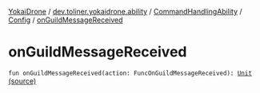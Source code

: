 [YokaiDrone](../../../index.md) / [dev.toliner.yokaidrone.ability](../../index.md) / [CommandHandlingAbility](../index.md) / [Config](index.md) / [onGuildMessageReceived](./on-guild-message-received.md)

# onGuildMessageReceived

`fun onGuildMessageReceived(action: FuncOnGuildMessageReceived): `[`Unit`](https://kotlinlang.org/api/latest/jvm/stdlib/kotlin/-unit/index.html) [(source)](https://github.com/toliner/YokaiDrone/tree/master/src/main/kotlin/dev/toliner/yokaidrone/ability/CommandHandlingAbility.kt#L51)